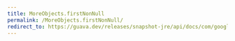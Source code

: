 ```yaml
---
title: MoreObjects.firstNonNull
permalink: /MoreObjects.firstNonNull/
redirect_to: https://guava.dev/releases/snapshot-jre/api/docs/com/google/common/base/MoreObjects.html#firstNonNull-T-T-
---
```

